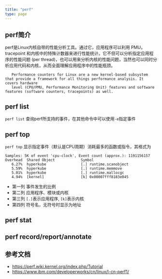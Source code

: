 ```yaml
---
title: "perf"
type: page
---
```


## perf简介

perf是Linux内核自带的性能分析工具。通过它，应用程序可以利用 PMU，tracepoint 和内核中的特殊计数器来进行性能统计。它不但可以分析指定应用程序的性能问题 (per thread)，也可以用来分析内核的性能问题，当然也可以同时分析应用代码和内核，从而全面理解应用程序中的性能瓶颈。

       Performance counters for Linux are a new kernel-based subsystem that provide a framework for all things performance analysis. It covers hardware
       level (CPU/PMU, Performance Monitoring Unit) features and software features (software counters, tracepoints) as well.

## perf list

`perf list` 查询perf所支持的事件，在其他命令中可以使用`-e`指定事件

## perf top

`perf top` 显示指定事件（默认是CPU周期）消耗最多的函数或指令，其格式为

```
Samples: 5K of event 'cpu-clock', Event count (approx.): 1191156157
Overhead  Shared Object            Symbol
   6.27%  hyperkube                [.] runtime.scanobject
   5.59%  hyperkube                [.] runtime.memmove
   5.01%  hyperkube                [.] runtime.mallocgc
   4.94%  [kernel]                 [k] 0x00007fff8183e045
```

* 第一列 事件发生的比例
* 第二列 应用程序、模块或内核
* 第三列 `[.]`表示应用程序, `[k]`表示内核
* 第四列 符号名，无符号时显示为地址

## perf stat

## perf record/report/annotate

## 参考文档

* https://perf.wiki.kernel.org/index.php/Tutorial
* https://www.ibm.com/developerworks/cn/linux/l-cn-perf1/

